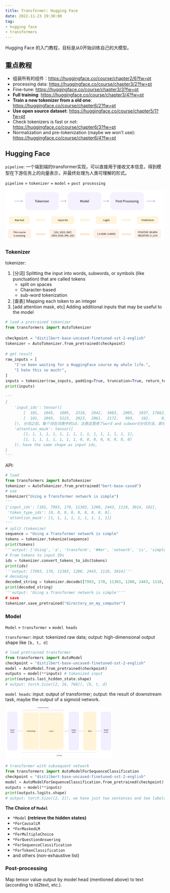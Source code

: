 ```yaml
---
title: Transformer: Hugging Face
date: 2022-11-23 19:30:00
tag:
- hugging face
- transformers
---
```


Hugging Face 的入门教程，目标是从0开始训练自己的大模型。

<!-- more -->

## 重点教程

- 组装所有的组件：https://huggingface.co/course/chapter2/6?fw=pt
- processing data: https://huggingface.co/course/chapter3/2?fw=pt
- Fine-tune: https://huggingface.co/course/chapter3/3?fw=pt
- **Full training**: https://huggingface.co/course/chapter3/4?fw=pt
- **Train a new tokenizer from a old one**: https://huggingface.co/course/chapter6/2?fw=pt
- **Use open source dataset**: https://huggingface.co/course/chapter5/1?fw=pt
- Check tokenizers is fast or not: https://huggingface.co/course/chapter6/3?fw=pt
- Normalization and pre-tokenization (maybe we won't use): https://huggingface.co/course/chapter6/4?fw=pt

## Hugging Face

`pipeline`: 一个端到端的transformer实现，可以直接用于接收文本信息，得到模型在下游任务上的向量表示，并最终处理为人类可理解的形式。

`pipeline` = `tokenizer` + `model` +  `post processing`

<img src="https://raw.githubusercontent.com/KMdsy/figurebed/master/img/image-20221123193602726.png" alt="image-20221123193602726" style="zoom: 50%;" />

### Tokenizer

tokenizer: 

1. [分词] Splitting the input into words, subwords, or symbols (like punctuation) that are called tokens
    - split on spaces
    - Character-based
    - sub-word tokenization
2. [查表] Mapping each token to an integer
3. [add attention mask, etc] Adding additional inputs that may be useful to the model

```python
# load a pretrained tokenizer
from transformers import AutoTokenizer

checkpoint = "distilbert-base-uncased-finetuned-sst-2-english"
tokenizer = AutoTokenizer.from_pretrained(checkpoint)

# get result 
raw_inputs = [
    "I've been waiting for a HuggingFace course my whole life.",
    "I hate this so much!",
]
inputs = tokenizer(raw_inputs, padding=True, truncation=True, return_tensors="pt")
print(inputs)

'''
{
    'input_ids': tensor([
        [  101,  1045,  1005,  2310,  2042,  3403,  2005,  1037, 17662, 12172, 2607,  2026,  2878,  2166,  1012,   102],
        [  101,  1045,  5223,  2023,  2061,  2172,   999,   102,     0,     0,     0,     0,     0,     0,     0,     0]
    ]), 分词之后，每个词在词表中的id，注意这里用了word and subword分词方法，即分割词语到不可分割的常见词语为止，其中包含了用于将序列填充为等长序列的占位符
    'attention_mask': tensor([
        [1, 1, 1, 1, 1, 1, 1, 1, 1, 1, 1, 1, 1, 1, 1, 1],
        [1, 1, 1, 1, 1, 1, 1, 1, 0, 0, 0, 0, 0, 0, 0, 0]
    ])，have the same shape as input ids, 
}
'''
```

API:

```python
# load
from transformers import AutoTokenizer
tokenizer = AutoTokenizer.from_pretrained("bert-base-cased")
# use
tokenizer("Using a Transformer network is simple")
'''
{'input_ids': [101, 7993, 170, 11303, 1200, 2443, 1110, 3014, 102],
 'token_type_ids': [0, 0, 0, 0, 0, 0, 0, 0, 0],
 'attention_mask': [1, 1, 1, 1, 1, 1, 1, 1, 1]}
'''
# split (tokenize)
sequence = "Using a Transformer network is simple"
tokens = tokenizer.tokenize(sequence)
print(tokens)
'''output: ['Using', 'a', 'transform', '##er', 'network', 'is', 'simple']'''
# From tokens to input IDs
ids = tokenizer.convert_tokens_to_ids(tokens)
print(ids)
'''output: [7993, 170, 11303, 1200, 2443, 1110, 3014]'''
# decoding
decoded_string = tokenizer.decode([7993, 170, 11303, 1200, 2443, 1110, 3014])
print(decoded_string)
'''output: 'Using a Transformer network is simple''''
# save
tokenizer.save_pretrained("directory_on_my_computer")

```

### Model

`Model` = `transformer` + `model heads`

`transformer`: input: tokenized raw data; output: high-dimensional output shape like `[b, t, d]`

```python
# load pretrained transformer
from transformers import AutoModel
checkpoint = "distilbert-base-uncased-finetuned-sst-2-english"
model = AutoModel.from_pretrained(checkpoint)
outputs = model(**inputs) # tokenized input
print(outputs.last_hidden_state.shape)
# output: torch.Size([2, 16, 768]), [b, t, d]
```

`model heads`: input: output of transformer; output: the result of downstream task, maybe the output of a sigmoid network.

<img src="https://raw.githubusercontent.com/KMdsy/figurebed/master/img/image-20221123194149899.png" alt="image-20221123194149899" style="zoom: 33%;" />

```python
# transformer with subsequent network
from transformers import AutoModelForSequenceClassification
checkpoint = "distilbert-base-uncased-finetuned-sst-2-english"
model = AutoModelForSequenceClassification.from_pretrained(checkpoint)
outputs = model(**inputs)
print(outputs.logits.shape)
# output: torch.Size([2, 2]), we have just two sentences and two labels, the result we get from our model is of shape 2 x 2.
```

**The Choice of `Model`**

- `*Model` **(retrieve the hidden states)**
- `*ForCausalLM`
- `*ForMaskedLM`
- `*ForMultipleChoice`
- `*ForQuestionAnswering`
- `*ForSequenceClassification`
- `*ForTokenClassification`
- and others (non-exhaustive list)

### Post-processing

Map tensor value output by model head (mentioned above) to text (according to id2text, etc.).



